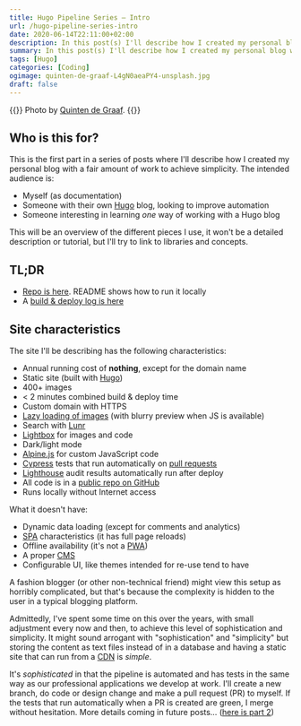 ```yaml
---
title: Hugo Pipeline Series – Intro
url: /hugo-pipeline-series-intro
date: 2020-06-14T22:11:00+02:00
description: In this post(s) I'll describe how I created my personal blog with a fair amount of work to achieve simplicity. 
summary: In this post(s) I'll describe how I created my personal blog with a fair amount of work to achieve simplicity. 
tags: [Hugo]
categories: [Coding]
ogimage: quinten-de-graaf-L4gN0aeaPY4-unsplash.jpg
draft: false  
---
```


{{<post-image image="quinten-de-graaf-L4gN0aeaPY4-unsplash.jpg" alt="metal pipe between trees at daytime">}}
Photo by <a href="https://unsplash.com/@quinten149">
Quinten de Graaf</a>.
{{</post-image>}}

## Who is this for?

This is the first part in a series of posts where I'll describe how I created my personal blog with a fair amount of work to achieve simplicity. The intended audience is:
* Myself (as documentation)
* Someone with their own [Hugo](https://gohugo.io/) blog, looking to improve automation
* Someone interesting in learning _one_ way of working with a Hugo blog

This will be an overview of the different pieces I use, it won't be a detailed description or tutorial, but I'll try to link to libraries and concepts.


## TL;DR
* [Repo is here](https://github.com/henriksommerfeld/blog-hugo). README shows how to run it locally
* A [build & deploy log is here](https://app.netlify.com/sites/henriksommerfeld/deploys/5edd46691261090008d5a8b5)


## Site characteristics

The site I'll be describing has the following characteristics:
* Annual running cost of **nothing**, except for the domain name
* Static site (built with [Hugo](https://gohugo.io/))
* 400+ images
* < 2 minutes combined build & deploy time
* Custom domain with HTTPS
* [Lazy loading of images][2] (with blurry preview when JS is available)
* Search with [Lunr](https://lunrjs.com/)
* [Lightbox][1] for images and code
* Dark/light mode
* [Alpine.js](https://github.com/alpinejs/alpine) for custom JavaScript code
* [Cypress](http://cypress.io/) tests that run automatically on [pull requests][7]
* [Lighthouse](https://developers.google.com/web/tools/lighthouse) audit results automatically run after deploy 
* All code is in a [public repo on GitHub](https://github.com/henriksommerfeld/blog-hugo)
* Runs locally without Internet access

What it doesn't have:
* Dynamic data loading (except for comments and analytics)
* [SPA][3] characteristics (it has full page reloads)
* Offline availability (it's not a [PWA][4])
* A proper [CMS][5]
* Configurable UI, like themes intended for re-use tend to have

A fashion blogger (or other non-technical friend) might view this setup as horribly complicated, but that's because the complexity is hidden to the user in a typical blogging platform. 

Admittedly, I've spent some time on this over the years, with small adjustment every now and then, to achieve this level of sophistication and simplicity. It might sound arrogant with "sophistication" and "simplicity" but storing the content as text files instead of in a database and having a static site that can run from a [CDN][6] is _simple_. 

It's _sophisticated_ in that the pipeline is automated and has tests in the same way as our professional applications we develop at work. I'll create a new branch, do code or design change and make a pull request (PR) to myself. If the tests that run automatically when a PR is created are green, I merge without hesitation. More details coming in future posts… ([here is part 2](/hugo-pipeline-series-editing-and-deploying/))

[1]: https://en.wikipedia.org/wiki/Lightbox_(JavaScript)
[2]: /lazy-loading-images-in-hugo
[3]: https://en.wikipedia.org/wiki/Single-page_application
[4]: https://web.dev/what-are-pwas/
[5]: https://en.wikipedia.org/wiki/Content_management_system
[6]: https://en.wikipedia.org/wiki/Content_delivery_network
[7]: https://opensource.stackexchange.com/questions/352/what-exactly-is-a-pull-request#answer-380

